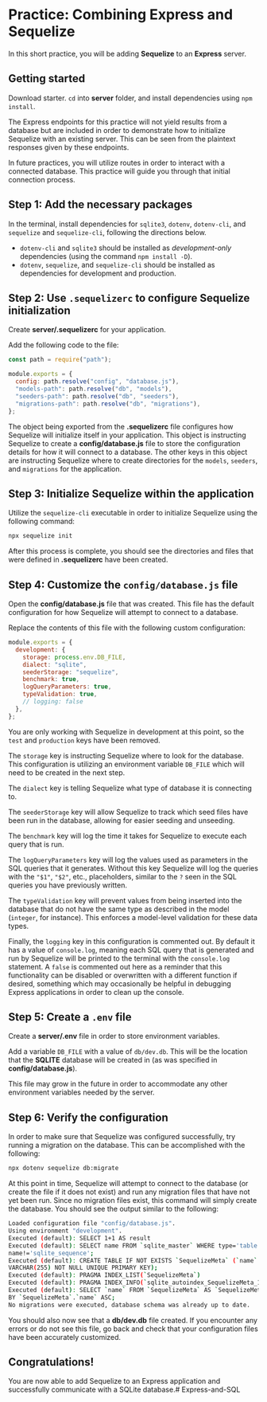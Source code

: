 # Practice: Combining Express and Sequelize

In this short practice, you will be adding **Sequelize** to an **Express**
server.

## Getting started

Download starter. `cd` into __server__ folder, and install dependencies using
`npm install`.

The Express endpoints for this practice will not yield results from a database but
are included in order to demonstrate how to initialize Sequelize with an
existing server. This can be seen from the plaintext responses given by these
endpoints.

In future practices, you will utilize routes in order to interact with a
connected database. This practice will guide you through that initial connection
process.

## Step 1: Add the necessary packages

In the terminal, install dependencies for `sqlite3`, `dotenv`, `dotenv-cli`, and
`sequelize` and `sequelize-cli`, following the directions below.

- `dotenv-cli` and `sqlite3` should be installed as _development-only_ dependencies (using the command `npm install -D`).
- `dotenv`, `sequelize`, and `sequelize-cli` should be installed as dependencies for development and production.


## Step 2: Use `.sequelizerc` to configure Sequelize initialization

Create __server/.sequelizerc__ for your application.

Add the following code to the file:

```js
const path = require("path");

module.exports = {
  config: path.resolve("config", "database.js"),
  "models-path": path.resolve("db", "models"),
  "seeders-path": path.resolve("db", "seeders"),
  "migrations-path": path.resolve("db", "migrations"),
};
```

The object being exported from the __.sequelizerc__ file configures how
Sequelize will initialize itself in your application. This object is instructing
Sequelize to create a __config/database.js__ file to store the configuration
details for how it will connect to a database. The other keys in this object are
instructing Sequelize where to create directories for the `models`, `seeders`,
and `migrations` for the application.


## Step 3: Initialize Sequelize within the application

Utilize the `sequelize-cli` executable in order to initialize Sequelize using
the following command:

```powershell
npx sequelize init
```

After this process is complete, you should see the directories and files that
were defined in __.sequelizerc__ have been created.


## Step 4: Customize the `config/database.js` file

Open the __config/database.js__ file that was created. This file has the default
configuration for how Sequelize will attempt to connect to a database.

Replace the contents of this file with the following custom configuration:

```js
module.exports = {
  development: {
    storage: process.env.DB_FILE,
    dialect: "sqlite",
    seederStorage: "sequelize",
    benchmark: true,
    logQueryParameters: true,
    typeValidation: true,
    // logging: false
  },
};
```

You are only working with Sequelize in development at this point, so the `test`
and `production` keys have been removed.

The `storage` key is instructing Sequelize where to look for the database. This
configuration is utilizing an environment variable `DB_FILE` which will need to
be created in the next step.

The `dialect` key is telling Sequelize what type of database it is connecting
to.

The `seederStorage` key will allow Sequelize to track which seed files have been
run in the database, allowing for easier seeding and unseeding.

The `benchmark` key will log the time it takes for Sequelize to execute each
query that is run.

The `logQueryParameters` key will log the values used as parameters in the SQL
queries that it generates. Without this key Sequelize will log the queries with
the `"$1"`, `"$2"`, etc., placeholders, similar to the `?` seen in the SQL
queries you have previously written.

The `typeValidation` key will prevent values from being inserted into the
database that do not have the same type as described in the model (`integer`,
for instance). This enforces a model-level validation for these data types.

Finally, the `logging` key in this configuration is commented out. By default it
has a value of `console.log`, meaning each SQL query that is generated and run
by Sequelize will be printed to the terminal with the `console.log` statement. A
`false` is commented out here as a reminder that this functionality can be
disabled or overwritten with a different function if desired, something which
may occasionally be helpful in debugging Express applications in order to clean
up the console.


## Step 5: Create a `.env` file

Create a __server/.env__ file in order to store environment variables.

Add a variable `DB_FILE` with a value of `db/dev.db`. This will be the location
that the **SQLITE** database will be created in (as was specified in
__config/database.js__).

This file may grow in the future in order to accommodate any other environment
variables needed by the server.


## Step 6: Verify the configuration

In order to make sure that Sequelize was configured successfully, try running a
migration on the database. This can be accomplished with the following:

```bash
npx dotenv sequelize db:migrate
```

At this point in time, Sequelize will attempt to connect to the database (or
create the file if it does not exist) and run any migration files that have not
yet been run. Since no migration files exist, this command will simply create
the database. You should see the output similar to the following:

```bash
Loaded configuration file "config/database.js".
Using environment "development".
Executed (default): SELECT 1+1 AS result
Executed (default): SELECT name FROM `sqlite_master` WHERE type='table' and
name!='sqlite_sequence';
Executed (default): CREATE TABLE IF NOT EXISTS `SequelizeMeta` (`name`
VARCHAR(255) NOT NULL UNIQUE PRIMARY KEY);
Executed (default): PRAGMA INDEX_LIST(`SequelizeMeta`)
Executed (default): PRAGMA INDEX_INFO(`sqlite_autoindex_SequelizeMeta_1`)
Executed (default): SELECT `name` FROM `SequelizeMeta` AS `SequelizeMeta` ORDER
BY `SequelizeMeta`.`name` ASC;
No migrations were executed, database schema was already up to date.
```

You should also now see that a __db/dev.db__ file created. If you encounter any
errors or do not see this file, go back and check that your configuration files
have been accurately customized.


## Congratulations!

You are now able to add Sequelize to an Express application and successfully
communicate with a SQLite database.# Express-and-SQL
